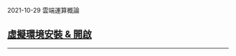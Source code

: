 2021-10-29 雲端運算概論
## [虛擬環境安裝 & 開啟](https://github.com/ChengHan16/Cs4high_4080E036/tree/master/%E9%9B%B2%E7%AB%AF%E9%81%8B%E7%AE%97%E6%A6%82%E8%AB%96%E3%80%8A110-1%E3%80%8B/%E3%80%8A1%E3%80%8B2021-10-22#pip3-install-virtualenv)
---------

